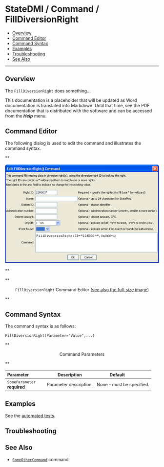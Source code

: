 # StateDMI / Command / FillDiversionRight #

* [Overview](#overview)
* [Command Editor](#command-editor)
* [Command Syntax](#command-syntax)
* [Examples](#examples)
* [Troubleshooting](#troubleshooting)
* [See Also](#see-also)

-------------------------

## Overview ##

The `FillDiversionRight` does something...

This documentation is a placeholder that will be updated as Word documentation is translated into Markdown.
Until that time, see the PDF documentation that is distributed with the software and can be accessed
from the ***Help*** menu.

## Command Editor ##

The following dialog is used to edit the command and illustrates the command syntax.

**<p style="text-align: center;">
![FillDiversionRight](FillDiversionRight.png)
</p>**

**<p style="text-align: center;">
`FillDiversionRight` Command Editor (<a href="../FillDiversionRight.png">see also the full-size image</a>)
</p>**

## Command Syntax ##

The command syntax is as follows:

```text
FillDiversionRight(Parameter="Value",...)
```
**<p style="text-align: center;">
Command Parameters
</p>**

| **Parameter**&nbsp;&nbsp;&nbsp;&nbsp;&nbsp;&nbsp;&nbsp;&nbsp;&nbsp;&nbsp;&nbsp;&nbsp; | **Description** | **Default**&nbsp;&nbsp;&nbsp;&nbsp;&nbsp;&nbsp;&nbsp;&nbsp;&nbsp;&nbsp; |
| --------------|-----------------|----------------- |
|`SomeParameter`<br>**required**|Parameter description.|None – must be specified.|

## Examples ##

See the [automated tests](https://github.com/OpenCDSS/cdss-app-statedmi-test/tree/master/test/regression/commands/FillDiversionRight).

## Troubleshooting ##

## See Also ##

* [`SomeOtherCommand`](../SomeOtherCommand/SomeOtherCommand) command
